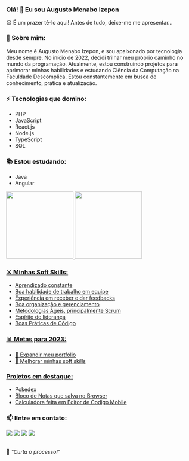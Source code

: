 ### Olá! 👋 Eu sou Augusto Menabo Izepon

😃 É um prazer tê-lo aqui! Antes de tudo, deixe-me me apresentar...

### 🐺 Sobre mim:

Meu nome é Augusto Menabo Izepon, e sou apaixonado por tecnologia desde sempre. No início de 2022, decidi trilhar meu próprio caminho no mundo da programação. Atualmente, estou construindo projetos para aprimorar minhas habilidades e estudando Ciência da Computação na Faculdade Descomplica. Estou constantemente em busca de conhecimento, prática e atualização.

### ⚡ Tecnologias que domino:

- PHP
- JavaScript
- React.js
- Node.js
- TypeScript
- SQL

### 📚 Estou estudando:

- Java
- Angular

<div align="left">
  <a href="https://github.com/augustoizepon">
  <img height="180em" src="https://github-readme-stats.vercel.app/api?username=augustoizepon&show_icons=true&theme=dracula&include_all_commits=true&count_private=true"/>
  <img height="180em" src="https://github-readme-stats.vercel.app/api/top-langs/?username=augustoizepon&layout=compact&langs_count=7&theme=dracula"/>
</div>

### ⚔️ Minhas Soft Skills:

- Aprendizado constante
- Boa habilidade de trabalho em equipe
- Experiência em receber e dar feedbacks
- Boa organização e gerenciamento
- Metodologias Ágeis, principalmente Scrum
- Espírito de liderança
- Boas Práticas de Código

### 📊 Metas para 2023:

- 📂 Expandir meu portfólio
- 🤝 Melhorar minhas soft skills

### Projetos em destaque:
- [Pokedex](https://augustoizepon.github.io/Pokedex/)
- [Bloco de Notas que salva no Browser](https://augustoizepon.github.io/projeto-bloco-de-notas/)
- [Calculadora feita em Editor de Codigo Mobile](https://augustoizepon.github.io/calculadora-mobile/)

### 📫 Entre em contato:

<div>
  <a href="https://www.linkedin.com/in/augusto-menabó-izepon-8a3070264/" target="_blank"><img src="https://img.shields.io/badge/-LinkedIn-%230077B5?style=for-the-badge&logo=linkedin&logoColor=white" target="_blank"></a>
  <a href="https://api.whatsapp.com/send/?phone=55081981202507&text&type=phone_number&app_absent=0" target="_blank"><img src="https://img.shields.io/badge/WhatsApp-25D366?style=for-the-badge&logo=whatsapp&logoColor=white" target="_blank"></a>
  <a href = "malito:augustom.izepon@outlook.com"><img src="https://img.shields.io/badge/-Gmail-%23333?style=for-the-badge&logo=gmail&logoColor=white" target="_blank"></a>
  <a href = "https://www.youtube.com/channel/UC5zHn9b0Ch9BIMgCItrCJDw"><img src="https://img.shields.io/badge/YouTube-red?style=for-the-badge&logo=youtube&logoColor=white" target="_blank"></a>

</div>

<br>
<p>🧠 <i>"Curta o processo!"</i></p>

